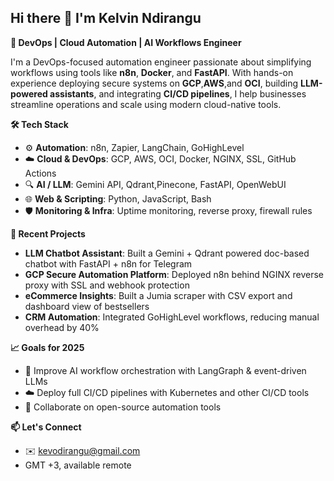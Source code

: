 ## Hi there 👋 I'm Kelvin Ndirangu

**🚀 DevOps | Cloud Automation | AI Workflows Engineer**

I'm a DevOps-focused automation engineer passionate about simplifying workflows using tools like **n8n**, **Docker**, and **FastAPI**. With hands-on experience deploying secure systems on **GCP**,**AWS**,and **OCI**, building **LLM-powered assistants**, and integrating **CI/CD pipelines**, I help businesses streamline operations and scale using modern cloud-native tools.


**🛠️ Tech Stack**
- ⚙️ **Automation**: n8n, Zapier, LangChain, GoHighLevel
- ☁️ **Cloud & DevOps**: GCP, AWS, OCI, Docker, NGINX, SSL, GitHub Actions
- 🔍 **AI / LLM**: Gemini API, Qdrant,Pinecone, FastAPI, OpenWebUI
- 🌐 **Web & Scripting**: Python, JavaScript, Bash
- 🛡️ **Monitoring & Infra**: Uptime monitoring, reverse proxy, firewall rules



**🔧 Recent Projects**
- **LLM Chatbot Assistant**: Built a Gemini + Qdrant powered doc-based chatbot with FastAPI + n8n for Telegram
- **GCP Secure Automation Platform**: Deployed n8n behind NGINX reverse proxy with SSL and webhook protection
- **eCommerce Insights**: Built a Jumia scraper with CSV export and dashboard view of bestsellers
- **CRM Automation**: Integrated GoHighLevel workflows, reducing manual overhead by 40%


**📈 Goals for 2025**
- 🧠 Improve AI workflow orchestration with LangGraph & event-driven LLMs  
- ☁️ Deploy full CI/CD pipelines with Kubernetes and other CI/CD tools
- 🤝 Collaborate on open-source automation tools


**📫 Let's Connect**
- ✉️ kevodirangu@gmail.com
- GMT +3, available remote
